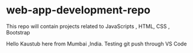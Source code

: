# web-app-development-repo
This repo will contain projects related to JavaScripts , HTML, CSS , Bootstrap

Hello Kaustub here from Mumbai ,India.
Testing git push through VS Code